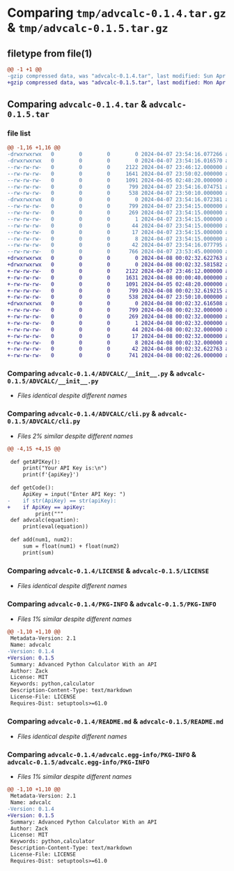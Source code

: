 # Comparing `tmp/advcalc-0.1.4.tar.gz` & `tmp/advcalc-0.1.5.tar.gz`

## filetype from file(1)

```diff
@@ -1 +1 @@
-gzip compressed data, was "advcalc-0.1.4.tar", last modified: Sun Apr  7 23:54:16 2024, max compression
+gzip compressed data, was "advcalc-0.1.5.tar", last modified: Mon Apr  8 00:02:32 2024, max compression
```

## Comparing `advcalc-0.1.4.tar` & `advcalc-0.1.5.tar`

### file list

```diff
@@ -1,16 +1,16 @@
-drwxrwxrwx   0        0        0        0 2024-04-07 23:54:16.077266 advcalc-0.1.4/
-drwxrwxrwx   0        0        0        0 2024-04-07 23:54:16.016570 advcalc-0.1.4/ADVCALC/
--rw-rw-rw-   0        0        0     2122 2024-04-07 23:46:12.000000 advcalc-0.1.4/ADVCALC/__init__.py
--rw-rw-rw-   0        0        0     1641 2024-04-07 23:50:02.000000 advcalc-0.1.4/ADVCALC/cli.py
--rw-rw-rw-   0        0        0     1091 2024-04-05 02:48:20.000000 advcalc-0.1.4/LICENSE
--rw-rw-rw-   0        0        0      799 2024-04-07 23:54:16.074751 advcalc-0.1.4/PKG-INFO
--rw-rw-rw-   0        0        0      538 2024-04-07 23:50:10.000000 advcalc-0.1.4/README.md
-drwxrwxrwx   0        0        0        0 2024-04-07 23:54:16.072381 advcalc-0.1.4/advcalc.egg-info/
--rw-rw-rw-   0        0        0      799 2024-04-07 23:54:15.000000 advcalc-0.1.4/advcalc.egg-info/PKG-INFO
--rw-rw-rw-   0        0        0      269 2024-04-07 23:54:15.000000 advcalc-0.1.4/advcalc.egg-info/SOURCES.txt
--rw-rw-rw-   0        0        0        1 2024-04-07 23:54:15.000000 advcalc-0.1.4/advcalc.egg-info/dependency_links.txt
--rw-rw-rw-   0        0        0       44 2024-04-07 23:54:15.000000 advcalc-0.1.4/advcalc.egg-info/entry_points.txt
--rw-rw-rw-   0        0        0       17 2024-04-07 23:54:15.000000 advcalc-0.1.4/advcalc.egg-info/requires.txt
--rw-rw-rw-   0        0        0        8 2024-04-07 23:54:15.000000 advcalc-0.1.4/advcalc.egg-info/top_level.txt
--rw-rw-rw-   0        0        0       42 2024-04-07 23:54:16.077795 advcalc-0.1.4/setup.cfg
--rw-rw-rw-   0        0        0      766 2024-04-07 23:53:45.000000 advcalc-0.1.4/setup.py
+drwxrwxrwx   0        0        0        0 2024-04-08 00:02:32.622763 advcalc-0.1.5/
+drwxrwxrwx   0        0        0        0 2024-04-08 00:02:32.581582 advcalc-0.1.5/ADVCALC/
+-rw-rw-rw-   0        0        0     2122 2024-04-07 23:46:12.000000 advcalc-0.1.5/ADVCALC/__init__.py
+-rw-rw-rw-   0        0        0     1631 2024-04-08 00:00:40.000000 advcalc-0.1.5/ADVCALC/cli.py
+-rw-rw-rw-   0        0        0     1091 2024-04-05 02:48:20.000000 advcalc-0.1.5/LICENSE
+-rw-rw-rw-   0        0        0      799 2024-04-08 00:02:32.619215 advcalc-0.1.5/PKG-INFO
+-rw-rw-rw-   0        0        0      538 2024-04-07 23:50:10.000000 advcalc-0.1.5/README.md
+drwxrwxrwx   0        0        0        0 2024-04-08 00:02:32.616508 advcalc-0.1.5/advcalc.egg-info/
+-rw-rw-rw-   0        0        0      799 2024-04-08 00:02:32.000000 advcalc-0.1.5/advcalc.egg-info/PKG-INFO
+-rw-rw-rw-   0        0        0      269 2024-04-08 00:02:32.000000 advcalc-0.1.5/advcalc.egg-info/SOURCES.txt
+-rw-rw-rw-   0        0        0        1 2024-04-08 00:02:32.000000 advcalc-0.1.5/advcalc.egg-info/dependency_links.txt
+-rw-rw-rw-   0        0        0       44 2024-04-08 00:02:32.000000 advcalc-0.1.5/advcalc.egg-info/entry_points.txt
+-rw-rw-rw-   0        0        0       17 2024-04-08 00:02:32.000000 advcalc-0.1.5/advcalc.egg-info/requires.txt
+-rw-rw-rw-   0        0        0        8 2024-04-08 00:02:32.000000 advcalc-0.1.5/advcalc.egg-info/top_level.txt
+-rw-rw-rw-   0        0        0       42 2024-04-08 00:02:32.622763 advcalc-0.1.5/setup.cfg
+-rw-rw-rw-   0        0        0      741 2024-04-08 00:02:26.000000 advcalc-0.1.5/setup.py
```

### Comparing `advcalc-0.1.4/ADVCALC/__init__.py` & `advcalc-0.1.5/ADVCALC/__init__.py`

 * *Files identical despite different names*

### Comparing `advcalc-0.1.4/ADVCALC/cli.py` & `advcalc-0.1.5/ADVCALC/cli.py`

 * *Files 2% similar despite different names*

```diff
@@ -4,15 +4,15 @@
 
 def getAPIKey():
     print("Your API Key is:\n")
     print(f'{apiKey}')
 
 def getCode():
     ApiKey = input("Enter API Key: ")
-    if str(ApiKey) == str(apiKey):
+    if ApiKey == apiKey:
         print("""
 def advcalc(equation):
     print(eval(equation))
     
 def add(num1, num2):
     sum = float(num1) + float(num2)
     print(sum)
```

### Comparing `advcalc-0.1.4/LICENSE` & `advcalc-0.1.5/LICENSE`

 * *Files identical despite different names*

### Comparing `advcalc-0.1.4/PKG-INFO` & `advcalc-0.1.5/PKG-INFO`

 * *Files 1% similar despite different names*

```diff
@@ -1,10 +1,10 @@
 Metadata-Version: 2.1
 Name: advcalc
-Version: 0.1.4
+Version: 0.1.5
 Summary: Advanced Python Calculator With an API
 Author: Zack
 License: MIT
 Keywords: python,calculator
 Description-Content-Type: text/markdown
 License-File: LICENSE
 Requires-Dist: setuptools>=61.0
```

### Comparing `advcalc-0.1.4/README.md` & `advcalc-0.1.5/README.md`

 * *Files identical despite different names*

### Comparing `advcalc-0.1.4/advcalc.egg-info/PKG-INFO` & `advcalc-0.1.5/advcalc.egg-info/PKG-INFO`

 * *Files 1% similar despite different names*

```diff
@@ -1,10 +1,10 @@
 Metadata-Version: 2.1
 Name: advcalc
-Version: 0.1.4
+Version: 0.1.5
 Summary: Advanced Python Calculator With an API
 Author: Zack
 License: MIT
 Keywords: python,calculator
 Description-Content-Type: text/markdown
 License-File: LICENSE
 Requires-Dist: setuptools>=61.0
```

